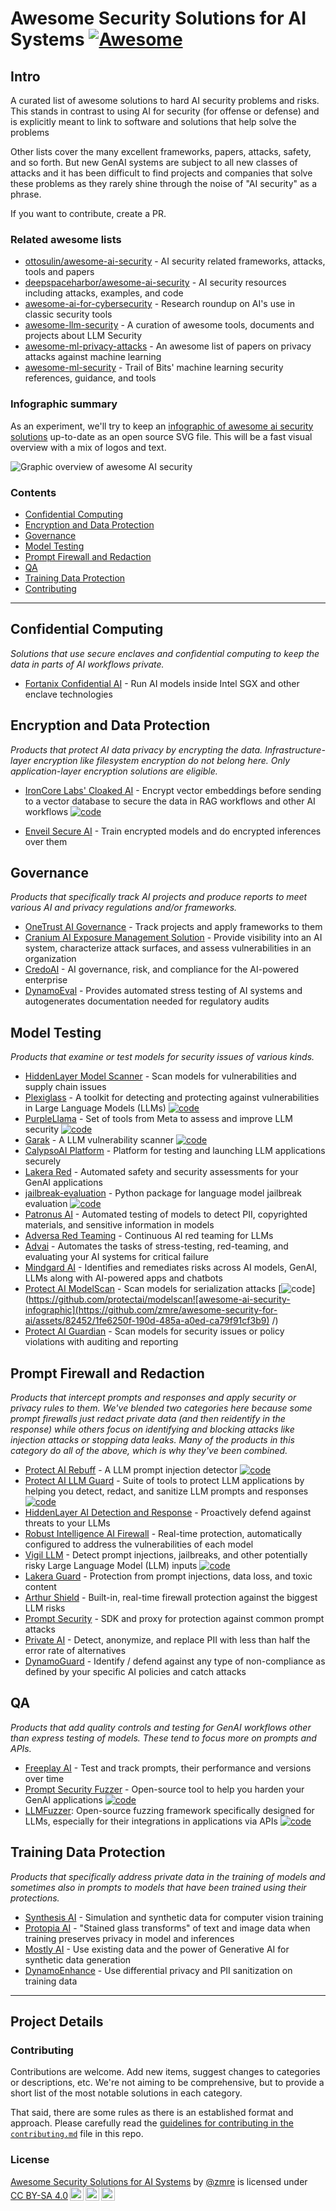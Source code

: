 # Awesome Security Solutions for AI Systems [![Awesome](https://awesome.re/badge.svg)](https://awesome.re)

## Intro

A curated list of awesome solutions to hard AI security problems and risks.  This stands in contrast to using AI for security (for offense or defense) and is explicitly meant to link to software and solutions that help solve the problems

Other lists cover the many excellent frameworks, papers, attacks, safety, and so forth.  But new GenAI systems are subject to all new classes of attacks and it has been difficult to find projects and companies that solve these problems as they rarely shine through the noise of "AI security" as a phrase.

If you want to contribute, create a PR.

### Related awesome lists

* [ottosulin/awesome-ai-security](https://github.com/ottosulin/awesome-ai-security) - AI security related frameworks, attacks, tools and papers
* [deepspaceharbor/awesome-ai-security](https://github.com/DeepSpaceHarbor/Awesome-AI-Security) - AI security resources including attacks, examples, and code
* [awesome-ai-for-cybersecurity](https://github.com/Billy1900/Awesome-AI-for-cybersecurity) - Research roundup on AI's use in classic security tools
* [awesome-llm-security](https://github.com/corca-ai/awesome-llm-security) - A curation of awesome tools, documents and projects about LLM Security
* [awesome-ml-privacy-attacks](https://github.com/stratosphereips/awesome-ml-privacy-attacks) - An awesome list of papers on privacy attacks against machine learning
* [awesome-ml-security](https://github.com/trailofbits/awesome-ml-security) - Trail of Bits' machine learning security references, guidance, and tools

### Infographic summary

As an experiment, we'll try to keep an [infographic of awesome ai security solutions](awesome-ai-security-infographic.svg) up-to-date as an open source SVG file. This will be a fast visual overview with a mix of logos and text.

![_Graphic overview of awesome AI security_](awesome-ai-security-infographic.svg)

### Contents

* [Confidential Computing](#confidential-computing)
* [Encryption and Data Protection](#encryption-and-data-protection)
* [Governance](#governance)
* [Model Testing](#model-testing)
* [Prompt Firewall and Redaction](#prompt-firewall-and-redaction)
* [QA](#qa)
* [Training Data Protection](#training-data-protection)
* [Contributing](#contributing)

------

## Confidential Computing

_Solutions that use secure enclaves and confidential computing to keep the data in parts of AI workflows private._

* [Fortanix Confidential AI](https://www.fortanix.com/platform/confidential-ai) - Run AI models inside Intel SGX and other enclave technologies

<!--
* [Opaque Systems](https://opaque.co/) - Run models in confidential compute environments

Leave here as a reminder. It seems Opaque has removed their confidential compute AI product and now has a product called Opaque Gateway that redacts and "compresses" prompts before sending on to OpenAI et al. But the product is in "waitlist" state as of May 2024 and so isn't eligible for this list. https://opaquegateway.opaque.co/

Leaving this here since they've now raised US$31M and have at least one rockstar founder, plus they were born out of a nice open source product: https://github.com/mc2-project/mc2,  so worth checking status again in awhile.
-->


## Encryption and Data Protection

_Products that protect AI data privacy by encrypting the data. Infrastructure-layer encryption like filesystem encryption do not belong here. Only application-layer encryption solutions are eligible._

* [IronCore Labs' Cloaked AI](https://ironcorelabs.com/products/cloaked-ai/) - Encrypt vector embeddings before sending to a vector database to secure the data in RAG workflows and other AI workflows [![code](https://img.shields.io/github/license/ironcorelabs/ironcore-alloy)](https://github.com/ironcorelabs/ironcore-alloy/)

* [Enveil Secure AI](https://www.enveil.com/secure-ai/) - Train encrypted models and do encrypted inferences over them

## Governance

_Products that specifically track AI projects and produce reports to meet various AI and privacy regulations and/or frameworks._

* [OneTrust AI Governance](https://www.onetrust.com/products/ai-governance/) - Track projects and apply frameworks to them
* [Cranium AI Exposure Management Solution](https://www.cranium.ai) - Provide visibility into an AI system, characterize attack surfaces, and assess vulnerabilities in an organization
* [CredoAI](https://www.credo.ai) - AI governance, risk, and compliance for the AI-powered enterprise
* [DynamoEval](https://dynamo.ai/platform/dynamoeval) - Provides automated stress testing of AI systems and autogenerates documentation needed for regulatory audits

## Model Testing

_Products that examine or test models for security issues of various kinds._

* [HiddenLayer Model Scanner](https://hiddenlayer.com/model-scanner/) - Scan models for vulnerabilities and supply chain issues
* [Plexiglass](https://github.com/kortex-labs/plexiglass) - A toolkit for detecting and protecting against vulnerabilities in Large Language Models (LLMs) [![code](https://img.shields.io/github/license/kortex-labs/plexiglass)](https://github.com/kortex-labs/plexiglass/)
* [PurpleLlama](https://github.com/facebookresearch/PurpleLlama) - Set of tools from Meta to assess and improve LLM security [![code](https://img.shields.io/github/license/facebookresearch/PurpleLlama)](https://github.com/facebookresearch/PurpleLlama/)
* [Garak](https://garak.ai/) - A LLM vulnerability scanner [![code](https://img.shields.io/github/license/leondz/garak)](https://github.com/leondz/garak/)
* [CalypsoAI Platform](https://calypsoai.com/platform/) - Platform for testing and launching LLM applications securely
* [Lakera Red](https://www.lakera.ai/ai-red-teaming) - Automated safety and security assessments for your GenAI applications
* [jailbreak-evaluation](https://github.com/controllability/jailbreak-evaluation) - Python package for language model jailbreak evaluation [![code](https://img.shields.io/github/license/controllability/jailbreak-evaluation)](https://github.com/controllability/jailbreak-evaluation/)
* [Patronus AI](https://www.patronus.ai) - Automated testing of models to detect PII, copyrighted materials, and sensitive information in models
* [Adversa Red Teaming](https://adversa.ai/ai-red-teaming-llm/) - Continuous AI red teaming for LLMs
* [Advai](https://www.advai.co.uk) - Automates the tasks of stress-testing, red-teaming, and evaluating your AI systems for critical failure
* [Mindgard AI](https://mindgard.ai) - Identifies and remediates risks across AI models, GenAI, LLMs along with AI-powered apps and chatbots
* [Protect AI ModelScan](https://github.com/protectai/modelscan) - Scan models for serialization attacks [![code](https://img.shields.io/github/license/protectai/modelscan)](https://github.com/protectai/modelscan![awesome-ai-security-infographic](https://github.com/zmre/awesome-security-for-ai/assets/82452/1fe6250f-190d-485a-a0ed-ca79f91cf3b9)
/)
* [Protect AI Guardian](https://protectai.com/guardian) - Scan models for security issues or policy violations with auditing and reporting

## Prompt Firewall and Redaction

_Products that intercept prompts and responses and apply security or privacy rules to them. We've blended two categories here because some prompt firewalls just redact private data (and then reidentify in the response) while others focus on identifying and blocking attacks like injection attacks or stopping data leaks. Many of the products in this category do all of the above, which is why they've been combined._

* [Protect AI Rebuff](https://playground.rebuff.ai) - A LLM prompt injection detector [![code](https://img.shields.io/github/license/protectai/rebuff)](https://github.com/protectai/rebuff/)
* [Protect AI LLM Guard](https://protectai.com/llm-guard) - Suite of tools to protect LLM applications by helping you detect, redact, and sanitize LLM prompts and responses [![code](https://img.shields.io/github/license/protectai/llm-guard)](https://github.com/protectai/llm-guard/)
* [HiddenLayer AI Detection and Response](https://hiddenlayer.com/aidr/) - Proactively defend against threats to your LLMs
* [Robust Intelligence AI Firewall](https://www.robustintelligence.com/platform/ai-firewall-guardrails) - Real-time protection, automatically configured to address the vulnerabilities of each model
* [Vigil LLM](https://github.com/deadbits/vigil-llm) - Detect prompt injections, jailbreaks, and other potentially risky Large Language Model (LLM) inputs [![code](https://img.shields.io/github/license/deadbits/vigil-llm)](https://github.com/deadbits/vigil-llm/)
* [Lakera Guard](https://www.lakera.ai/lakera-guard) - Protection from prompt injections, data loss, and toxic content
* [Arthur Shield](https://www.arthur.ai/product/shield) - Built-in, real-time firewall protection against the biggest LLM risks
* [Prompt Security](https://www.prompt.security) - SDK and proxy for protection against common prompt attacks
* [Private AI](https://www.private-ai.com) - Detect, anonymize, and replace PII with less than half the error rate of alternatives
* [DynamoGuard](https://dynamo.ai/platform/dynamoguard) - Identify / defend against any type of non-compliance as defined by your specific AI policies and catch attacks

## QA

_Products that add quality controls and testing for GenAI workflows other than express testing of models. These tend to focus more on prompts and APIs._

* [Freeplay AI](https://freeplay.ai) - Test and track prompts, their performance and versions over time
* [Prompt Security Fuzzer](https://www.prompt.security/fuzzer) - Open-source tool to help you harden your GenAI applications [![code](https://img.shields.io/github/license/prompt-security/ps-fuzz)](https://github.com/prompt-security/ps-fuzz/)
* [LLMFuzzer](https://github.com/mnns/LLMFuzzer): Open-source fuzzing framework specifically designed for LLMs, especially for their integrations in applications via APIs [![code](https://img.shields.io/github/license/mnns/LLMFuzzer)](https://github.com/mnns/LLMFuzzer/)

## Training Data Protection

_Products that specifically address private data in the training of models and sometimes also in prompts to models that have been trained using their protections._

* [Synthesis AI](https://synthesis.ai) - Simulation and synthetic data for computer vision training
* [Protopia AI](https://protopia.ai) - "Stained glass transforms" of text and image data when training preserves privacy in model and inferences
* [Mostly AI](https://mostly.ai) - Use existing data and the power of Generative AI for synthetic data generation
* [DynamoEnhance](https://dynamo.ai/platform/dynamoenhance) - Use differential privacy and PII sanitization on training data


<!-- 

## To review

* [Bosch AIShield](https://www.boschaishield.com) - I can't figure out what this actually does or where to put it

-->

------

## Project Details
### Contributing

Contributions are welcome.  Add new items, suggest changes to categories or descriptions, etc. We're not aiming to be comprehensive, but to provide a short list of the most notable solutions in each category.

That said, there are some rules as there is an established format and approach. Please carefully read the [guidelines for contributing in the `contributing.md`](./contributing.md) file in this repo.

### License

<p xmlns:cc="http://creativecommons.org/ns#" xmlns:dct="http://purl.org/dc/terms/"><a property="dct:title" rel="cc:attributionURL" href="https://github.com/zmre/awesome-security-for-ai">Awesome Security Solutions for AI Systems</a> by <a rel="cc:attributionURL dct:creator" property="cc:attributionName" href="https://github.com/zmre">@zmre</a> is licensed under <a href="https://creativecommons.org/licenses/by-sa/4.0/?ref=chooser-v1" target="_blank" rel="license noopener noreferrer" style="display:inline-block;">CC BY-SA 4.0<img style="height:22px!important;margin-left:3px;vertical-align:text-bottom;" src="https://mirrors.creativecommons.org/presskit/icons/cc.svg?ref=chooser-v1" alt=""><img style="height:22px!important;margin-left:3px;vertical-align:text-bottom;" src="https://mirrors.creativecommons.org/presskit/icons/by.svg?ref=chooser-v1" alt=""><img style="height:22px!important;margin-left:3px;vertical-align:text-bottom;" src="https://mirrors.creativecommons.org/presskit/icons/sa.svg?ref=chooser-v1" alt=""></a></p>
